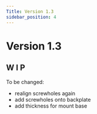 ```yaml
---
Title: Version 1.3
sidebar_position: 4
---
```


# Version 1.3

## W I P

To be changed:

- realign screwholes again
- add screwholes onto backplate
- add thickness for mount base
